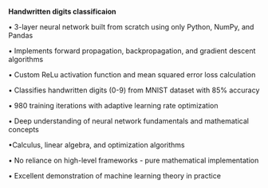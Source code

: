 **Handwritten digits classificaion**

• 3-layer neural network built from scratch using only Python, NumPy, and Pandas

• Implements forward propagation, backpropagation, and gradient descent algorithms

• Custom ReLu activation function and mean squared error loss calculation

• Classifies handwritten digits (0-9) from MNIST dataset with 85% accuracy

• 980 training iterations with adaptive learning rate optimization

• Deep understanding of neural network fundamentals and mathematical concepts

•Calculus, linear algebra, and optimization algorithms

• No reliance on high-level frameworks - pure mathematical implementation

• Excellent demonstration of machine learning theory in practice
